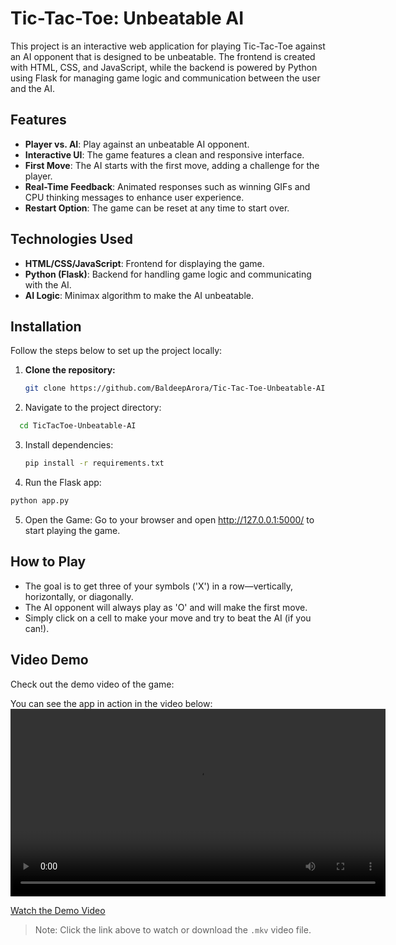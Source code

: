 # Tic-Tac-Toe: Unbeatable AI

This project is an interactive web application for playing Tic-Tac-Toe against an AI opponent that is designed to be unbeatable. The frontend is created with HTML, CSS, and JavaScript, while the backend is powered by Python using Flask for managing game logic and communication between the user and the AI.

## Features

- **Player vs. AI**: Play against an unbeatable AI opponent.
- **Interactive UI**: The game features a clean and responsive interface.
- **First Move**: The AI starts with the first move, adding a challenge for the player.
- **Real-Time Feedback**: Animated responses such as winning GIFs and CPU thinking messages to enhance user experience.
- **Restart Option**: The game can be reset at any time to start over.

## Technologies Used

- **HTML/CSS/JavaScript**: Frontend for displaying the game.
- **Python (Flask)**: Backend for handling game logic and communicating with the AI.
- **AI Logic**: Minimax algorithm to make the AI unbeatable.

## Installation

Follow the steps below to set up the project locally:

1. **Clone the repository:**

   ```bash
   git clone https://github.com/BaldeepArora/Tic-Tac-Toe-Unbeatable-AI.git
 2. Navigate to the project directory:
  ```bash
    cd TicTacToe-Unbeatable-AI
  ```
3. Install dependencies:
   ```bash
   pip install -r requirements.txt 
   ```
4.   Run the Flask app:
   ```bash
   python app.py
   ```
5. Open the Game:
Go to your browser and open http://127.0.0.1:5000/ to start playing the game.

## How to Play
- The goal is to get three of your symbols ('X') in a row—vertically, horizontally, or diagonally.
- The AI opponent will always play as 'O' and will make the first move.
- Simply click on a cell to make your move and try to beat the AI (if you can!).

## Video Demo

Check out the demo video of the game:

You can see the app in action in the video below:
<video width="600" controls>
  <source src="demo.mkv" type="video/mkv">
</video>

[Watch the Demo Video](https://github.com/BaldeepArora/Tic-Tac-Toe-Unbeatable-AI/blob/main/demo.mkv)

> Note: Click the link above to watch or download the `.mkv` video file.

